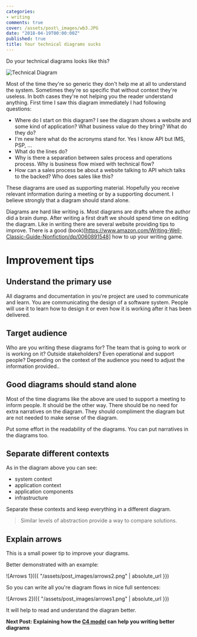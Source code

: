 ```yaml
---
categories:
- writing
comments: true
cover: /assets/post\_images/wb3.JPG
date: "2018-04-19T00:00:00Z"
published: true
title: Your technical diagrams sucks
---
```

Do your technical diagrams looks like this?

![Technical Diagram](/assets/post\_images/technical_diagram.png)

Most of the time they're so generic they don't help me at all to understand the system. Sometimes they're so specific that without context they're useless. In both cases they're not helping you the reader understand anything.
First time I saw this diagram immediately I had following questions:

* Where do I start on this diagram? I see the diagram shows a website and some kind of application? What business value do they bring? What do they do?
* I'm new here what do the acronyms stand for. Yes I know API but IMS, PSP, ...  
* What do the lines do?
* Why is there a separation between sales process and operations process. Why is business flow mixed with technical flow?
* How can a sales process be about a website talking to API which talks to the backed? Who does sales like this?

These diagrams are used as supporting material. Hopefully you receive relevant information during a meeting or by a supporting document. I believe strongly that a diagram should stand alone.

Diagrams are hard like writing is. Most diagrams are drafts where the author did a brain dump. After writing a first draft we should spend time on editing the diagram. Like in writing there are several website providing tips to improve. There is a good (book)[https://www.amazon.com/Writing-Well-Classic-Guide-Nonfiction/dp/0060891548] how to up your writing game.

# Improvement tips

## Understand the primary use

All diagrams and documentation in you're project are used to communicate and learn. You are communicating the design of a software system. People will use it to learn how to design it or even how it is working after it has been delivered.

## Target audience

Who are you writing these diagrams for? The team that is going to work or is working on it? Outside stakeholders? Even operational and support people? Depending on the context of the audience you need to adjust the information provided..

## Good diagrams should stand alone

Most of the time diagrams like the above are used to support a meeting to inform people. It should be the other way. There should be no need for extra narratives on the diagram. They should compliment the diagram but are not needed to make sense of the diagram.

Put some effort in the readability of the diagrams. You can put narratives in the diagrams too. 

## Separate different contexts

As in the diagram above you can see:

- system context
- application context
- application components
- infrastructure

Separate these contexts and keep everything in a different diagram.

> Similar levels of abstraction provide a way to compare solutions.

## Explain arrows

This is a small power tip to improve your diagrams. 

Better demonstrated with an example:

![Arrows 1]({{ "/assets/post\_images/arrows2.png" | absolute_url }})

So you can write all you're diagram flows in nice full sentences:

![Arrows 2]({{ "/assets/post\_images/arrows1.png" | absolute_url }})

It will help to read and understand the diagram better.


**Next Post: Explaining how the [C4 model](https://c4model.com/) can help you writing better diagrams**



